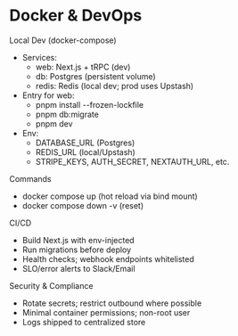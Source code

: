 # Docker & DevOps

Local Dev (docker-compose)
- Services:
  - web: Next.js + tRPC (dev)
  - db: Postgres (persistent volume)
  - redis: Redis (local dev; prod uses Upstash)
- Entry for web:
  - pnpm install --frozen-lockfile
  - pnpm db:migrate
  - pnpm dev
- Env:
  - DATABASE_URL (Postgres)
  - REDIS_URL (local/Upstash)
  - STRIPE_KEYS, AUTH_SECRET, NEXTAUTH_URL, etc.

Commands
- docker compose up (hot reload via bind mount)
- docker compose down -v (reset)

CI/CD
- Build Next.js with env-injected
- Run migrations before deploy
- Health checks; webhook endpoints whitelisted
- SLO/error alerts to Slack/Email

Security & Compliance
- Rotate secrets; restrict outbound where possible
- Minimal container permissions; non-root user
- Logs shipped to centralized store

